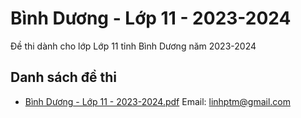 # Bình Dương - Lớp 11 - 2023-2024

Đề thi dành cho lớp Lớp 11 tỉnh Bình Dương năm 2023-2024

## Danh sách đề thi

- [Bình Dương - Lớp 11 - 2023-2024.pdf](Bình%20Dương%20-%20Lớp%2011%20-%202023-2024.pdf)
Email: linhptm@gmail.com

